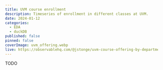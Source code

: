 ```yaml
---
title: UVM course enrollment
description: Timeseries of enrollment in different classes at UVM.
date: 2024-01-12
categories:
  - EDA
  - duckDB
published: false
pinned: false
coverImage: uvm_offering.webp
live: https://observablehq.com/@jstonge/uvm-course-offering-by-department
---
```


<script>
	import uvm from '$lib/assets/uvm_offering.webp';
</script>

TODO

<style>

  .image {
    margin-top: 2rem;
    margin-bottom: 2rem;
    box-shadow: 0 0 0 0.75px rgba(128, 128, 128, 0.2), 0 6px 12px 6px rgba(0, 0, 0, 0.4);
    border-radius: 8px;
  }
</style>
